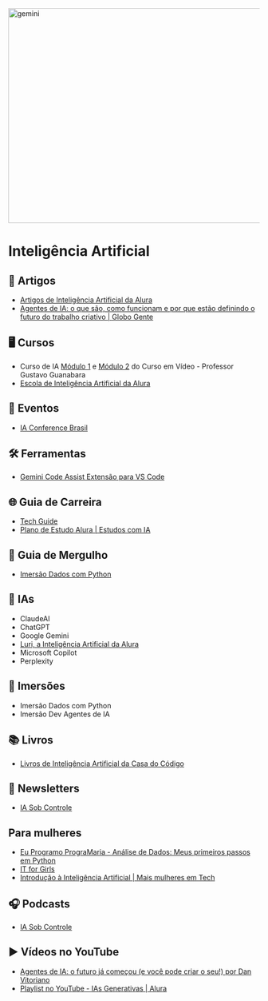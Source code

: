 <img width="800" height="430" alt="gemini" src="https://github.com/user-attachments/assets/6e24d782-2b8c-4a66-9c83-67036db1372a" />

# Inteligência Artificial

## 📝 Artigos 
- [Artigos de Inteligência Artificial da Alura](https://www.alura.com.br/artigos/inteligencia-artificial)
- [Agentes de IA: o que são, como funcionam e por que estão definindo o futuro do trabalho criativo | Globo Gente](https://gente.globo.com/agentes-de-ia-o-que-sao-e-como-funcionam/)


## 🖥️ Cursos
- Curso de IA [Módulo 1](https://www.cursoemvideo.com/curso/curso-gratis-de-inteligencia-artificial/) e [Módulo 2](https://www.cursoemvideo.com/curso/curso-gratis-de-inteligencia-artificial-modulo-02/) do Curso em Vídeo - Professor Gustavo Guanabara
- [Escola de Inteligência Artificial da Alura](https://www.alura.com.br/escola-inteligencia-artificial)


## 📆 Eventos
- [IA Conference Brasil](https://www.iaconferencebrasil.com.br/)


## 🛠️ Ferramentas
- [Gemini Code Assist Extensão para VS Code](https://marketplace.visualstudio.com/items?itemName=Google.geminicodeassist)


## 🌐 Guia de Carreira
- [Tech Guide](https://techguide.sh/pt-BR/path/inteligencia-artificial/)
- [Plano de Estudo Alura | Estudos com IA](https://cursos.alura.com.br/estudos-com-ia-anamariasilva-1750857292515-p954220)
  

## :bookmark_tabs: Guia de Mergulho
- [Imersão Dados com Python](https://grupoalura.notion.site/Imers-o-Dados-com-Python-Guia-de-Mergulho-226379bdd09b808ca2e3d4d95a56b1ce)

## :robot: IAs
- ClaudeAI
- ChatGPT
- Google Gemini
- [Luri, a Inteligência Artificial da Alura](https://www.alura.com.br/luri-inteligencia-artificial)
- Microsoft Copilot
- Perplexity

## 🤿 Imersões
- Imersão Dados com Python
- Imersão Dev Agentes de IA

## 📚 Livros
- [Livros de Inteligência Artificial da Casa do Código](https://www.casadocodigo.com.br/collections/inteligencia-artificial)


## 📨 Newsletters
- [IA Sob Controle](https://conteudo.alura.com.br/newsletter-fora-de-controle)


## Para mulheres
- [Eu Programo PrograMaria - Análise de Dados: Meus primeiros passos em Python](https://www.programaria.org/cursos-programaria/analise-dados-primeiros-passos-python/)
- [IT for Girls](https://www.maismulheres.tech/courses/it-for-girls-2025)
- [Introdução à Inteligência Artificial | Mais mulheres em Tech](https://www.maismulheres.tech/courses/introducao-inteligencia-artificial)


## 🎧 Podcasts
- [IA Sob Controle](https://www.hipsters.network/podcasts/iasobcontrole)


## ▶️ Vídeos no YouTube

- [Agentes de IA: o futuro já começou (e você pode criar o seu!) por Dan Vitoriano](https://www.youtube.com/watch?v=yR2ZjfZTng4)
- [Playlist no YouTube - IAs Generativas | Alura](https://youtube.com/playlist?list=PLh2Y_pKOa4Ud316ih975nbh3YbF5R4uZP&si=Bue0FUztIL4mynzm)
